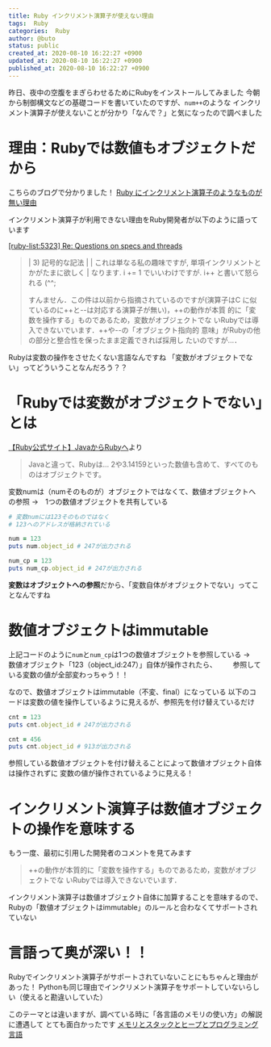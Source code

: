 ```yaml
---
title: Ruby インクリメント演算子が使えない理由
tags:  Ruby
categories:  Ruby
author: @buto
status: public
created_at: 2020-08-10 16:22:27 +0900
updated_at: 2020-08-10 16:22:27 +0900
published_at: 2020-08-10 16:22:27 +0900
---
```

昨日、夜中の空腹をまぎらわせるためにRubyをインストールしてみました
今朝から制御構文などの基礎コードを書いていたのですが、`num++`のような
インクリメント演算子が使えないことが分かり「なんで？」と気になったので調べました

# 理由：Rubyでは数値もオブジェクトだから
こちらのブログで分かりました！
[Ruby にインクリメント演算子のようなものが無い理由](https://blog.tokoyax.com/entry/ruby/increment)

インクリメント演算子が利用できない理由をRuby開発者が以下のように語っています

[[ruby-list:5323] Re: Questions on specs and threads](http://blade.nagaokaut.ac.jp/cgi-bin/scat.rb/ruby/ruby-list/5323)
> |  3) 記号的な記法
> |
> |     これは単なる私の趣味ですが, 単項インクリメントとかがたまに欲しく
> |     なります. i += 1 でいいわけですが. i++ と書いて怒られる (^^;
> 
> すんません．この件は以前から指摘されているのですが(演算子はC
> に似ているのに++と--は対応する演算子が無い)，++の動作が本質
> 的に「変数を操作する」ものであるため，変数がオブジェクトでな
> いRubyでは導入できないでいます．++や--の「オブジェクト指向的
> 意味」がRubyの他の部分と整合性を保ったまま定義できれば採用し
> たいのですが…．

Rubyは変数の操作をさせたくない言語なんですね
「変数がオブジェクトでない」ってどういうことなんだろう？？

# 「Rubyでは変数がオブジェクトでない」とは

[【Ruby公式サイト】JavaからRubyへ](https://www.ruby-lang.org/ja/documentation/ruby-from-other-languages/to-ruby-from-java/)より
> Javaと違って、Rubyは…
> 2や3.14159といった数値も含めて、すべてのものはオブジェクトです。

変数numは（numそのものが）オブジェクトではなくて、数値オブジェクトへの参照
→　1つの数値オブジェクトを共有している

```rb
# 変数numには123そのものではなく
# 123へのアドレスが格納されている

num = 123
puts num.object_id # 247が出力される

num_cp = 123
puts num_cp.object_id # 247が出力される
```
**変数はオブジェクトへの参照**だから、「変数自体がオブジェクトでない」ってことなんですね

# 数値オブジェクトはimmutable

上記コードのように`num`と`num_cp`は1つの数値オブジェクトを参照している
→　数値オブジェクト「123（object_id:247）」自体が操作されたら、
　　参照している変数の値が全部変わっちゃう！！

なので、数値オブジェクトはimmutable（不変、final）になっている
以下のコードは変数の値を操作しているように見えるが、参照先を付け替えているだけ

```rb
cnt = 123
puts cnt.object_id # 247が出力される

cnt = 456
puts cnt.object_id # 913が出力される
```
参照している数値オブジェクトを付け替えることによって数値オブジェクト自体は操作されずに
変数の値が操作されているように見える！

# インクリメント演算子は数値オブジェクトの操作を意味する
もう一度、最初に引用した開発者のコメントを見てみます
> ++の動作が本質的に「変数を操作する」ものであるため，変数がオブジェクトでな
> いRubyでは導入できないでいます．

インクリメント演算子は数値オブジェクト自体に加算することを意味するので、
Rubyの「数値オブジェクトはimmutable」のルールと合わなくてサポートされていない

# 言語って奥が深い！！
Rubyでインクリメント演算子がサポートされていないことにもちゃんと理由があった！
Pythonも同じ理由でインクリメント演算子をサポートしていないらしい（使えると勘違いしていた）

このテーマとは違いますが、調べている時に「各言語のメモリの使い方」の解説に遭遇して
とても面白かったです
[メモリとスタックとヒープとプログラミング言語](https://keens.github.io/blog/2017/04/30/memoritosutakkutohi_puto/)
